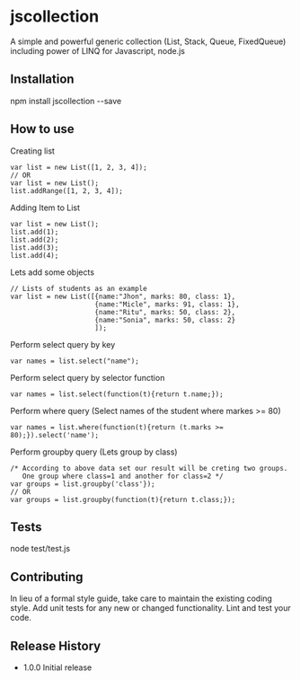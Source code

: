 # jscollection
A simple and powerful generic collection (List, Stack, Queue, FixedQueue) including power of LINQ for Javascript, node.js

## Installation

  npm install jscollection --save

## How to use

Creating list

    var list = new List([1, 2, 3, 4]); 
    // OR
    var list = new List();
    list.addRange([1, 2, 3, 4]);

Adding Item to List

    var list = new List();
    list.add(1);
    list.add(2);
    list.add(3);
    list.add(4);
        
Lets add some objects

    // Lists of students as an example
    var list = new List([{name:"Jhon", marks: 80, class: 1}, 
                         {name:"Micle", marks: 91, class: 1}, 
                         {name:"Ritu", marks: 50, class: 2},
                         {name:"Sonia", marks: 50, class: 2}
                         ]);
    
Perform select query by key

    var names = list.select("name");
        
Perform select query by selector function

    var names = list.select(function(t){return t.name;});

Perform where query (Select names of the student where markes >= 80)

    var names = list.where(function(t){return (t.marks >= 80);}).select('name');
    
Perform groupby query (Lets group by class)

    /* According to above data set our result will be creting two groups. 
       One group where class=1 and another for class=2 */
    var groups = list.groupby('class'}); 
    // OR
    var groups = list.groupby(function(t){return t.class;});


## Tests

  node test/test.js

## Contributing

In lieu of a formal style guide, take care to maintain the existing coding style.
Add unit tests for any new or changed functionality. Lint and test your code.

## Release History

* 1.0.0 Initial release
